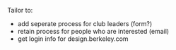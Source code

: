 Tailor to:
 - add seperate process for club leaders (form?)
 - retain process for people who are interested (email)
 - get login info for design.berkeley.com